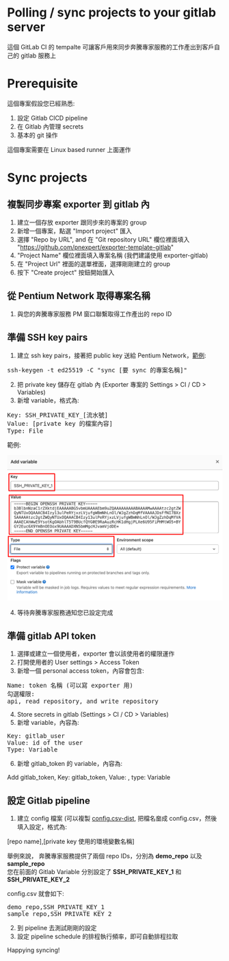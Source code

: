 # Polling / sync projects to your gitlab server 
這個 GitLab CI 的 tempalte 可讓客戶用來同步奔騰專家服務的工作產出到客戶自己的 gitlab 服務上

# Prerequisite 
這個專案假設您已經熟悉:
1. 設定 Gitlab CICD pipeline
2. 在 Gitlab 內管理 secrets
3. 基本的 git 操作

這個專案需要在 Linux based runner 上面運作

# Sync projects

## 複製同步專案 exporter 到 gitlab 內
1. 建立一個存放 exporter 跟同步來的專案的 group
2. 新增一個專案，點選 "Import project" 匯入
3. 選擇 "Repo by URL", and 在 "Git repository URL" 欄位裡面填入 "https://github.com/pnexpert/exporter-template-gitlab" 
4. "Project Name" 欄位裡面填入專案名稱 (我們建議使用 exporter-gitlab)
5. 在 "Project Url" 裡面的選單裡面，選擇剛剛建立的 group
6. 按下 "Create project" 按鈕開始匯入

## 從 Pentium Network 取得專案名稱
1. 與您的奔騰專家服務 PM 窗口聯繫取得工作產出的 repo ID

## 準備 SSH key pairs
1. 建立 ssh key pairs，接著把 public key 送給 Pentium Network，[範例](https://docs.gitlab.com/ee/ssh/#generate-an-ssh-key-pair):

<pre>ssh-keygen -t ed25519 -C "sync [要 sync 的專案名稱]"</pre>

2. 把 private key 儲存在 gitlab 內 (Exporter 專案的 Settings > CI / CD > Variables)
3. 新增 variable，格式為:

<pre>
Key: SSH_PRIVATE_KEY_[流水號]
Value: [private key 的檔案內容]
Type: File
</pre>

範例:

![GitlabSSH-Key](images/gitlab-ssh-key.png)


4. 等待奔騰專家服務通知您已設定完成

## 準備 gitlab API token
1. 選擇或建立一個使用者，exporter 會以該使用者的權限運作
2. 打開使用者的 User settings > Access Token
3. 新增一個 personal access token，內容會包含:

<pre>
Name: token 名稱 (可以寫 exporter 用)
勾選權限:
api, read_repository, and write_repository
</pre>

4. Store secrets in gitlab (Settings > CI / CD > Variables)
5. 新增 variable，內容為:

<pre>
Key: gitlab_user
Value: id of the user
Type: Variable
</pre>

6. 新增 gitlab_token 的 variable，內容為:

Add gitlab_token, Key: gitlab_token, Value: <the created token>, type: Variable

## 設定 Gitlab pipeline
1. 建立 config 檔案 (可以複製 [config.csv-dist](config.csv-dist), 把檔名奤成 config.csv，然後填入設定，格式為:

[repo name],[private key 使用的環境變數名稱]

舉例來說，
奔騰專家服務提供了兩個 repo IDs，分別為 __demo_repo__ 以及 __sample_repo__<br>
您在前面的 Gitlab Variable 分別設定了 __SSH_PRIVATE_KEY_1__ 和 __SSH_PRIVATE_KEY_2__

config.csv 就會如下:

<pre>
demo_repo,SSH_PRIVATE_KEY_1
sample_repo,SSH_PRIVATE_KEY_2
</pre>

2. 到 pipeline 去測試剛剛的設定
3. 設定 pipeline schedule 的排程執行頻率，即可自動排程拉取

Happying syncing!
